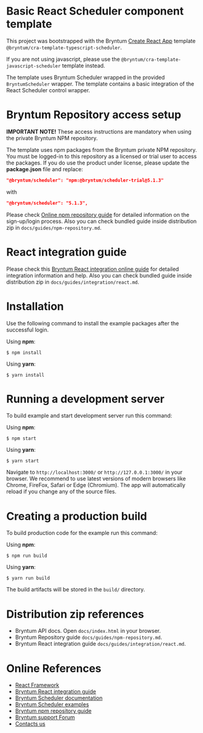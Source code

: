 # Basic React Scheduler component template

This project was bootstrapped with the Bryntum [Create React App](https://github.com/facebook/create-react-app) template
`@bryntum/cra-template-typescript-scheduler`.

If you are not using javascript, please use the `@bryntum/cra-template-javascript-scheduler` template instead.

The template uses Bryntum Scheduler wrapped in the provided `BryntumScheduler` wrapper.
The template contains a basic integration of the React Scheduler control wrapper.

# Bryntum Repository access setup

**IMPORTANT NOTE!** These access instructions are mandatory when using the private Bryntum NPM repository.

The template uses npm packages from the Bryntum private NPM repository. You must be logged-in to this repository as a
licensed or trial user to access the packages.
If you do use the product under license, please update the **package.json** file and replace:

```json
"@bryntum/scheduler": "npm:@bryntum/scheduler-trial@5.1.3"
```

with

```json
"@bryntum/scheduler": "5.1.3",
```

Please check [Online npm repository guide](https://bryntum.com/docs/scheduler/guide/Scheduler/npm-repository) for detailed information on the sign-up/login process. Also you can check bundled guide inside distribution zip in `docs/guides/npm-repository.md`.

# React integration guide

Please check this [Bryntum React integration online guide](https://bryntum.com/docs/scheduler/guide/Scheduler/integration/react) for
detailed integration information and help. Also you can check bundled guide inside distribution zip in `docs/guides/integration/react.md`.

# Installation

Use the following command to install the example packages after the successful login.

Using **npm**:

```shell
$ npm install
```

Using **yarn**:

```shell
$ yarn install
```

# Running a development server

To build example and start development server run this command:

Using **npm**:

```shell
$ npm start
```

Using **yarn**:

```shell
$ yarn start
```

Navigate to `http://localhost:3000/` or `http://127.0.0.1:3000/` in your browser. We recommend to use latest versions of modern browsers like Chrome, FireFox, Safari or Edge (Chromium). The app will automatically reload if you change any of the source files.

# Creating a production build

To build production code for the example run this command:

Using **npm**:

```shell
$ npm run build
```

Using **yarn**:

```shell
$ yarn run build
```

The build artifacts will be stored in the `build/` directory.

# Distribution zip references

* Bryntum API docs. Open `docs/index.html` in your browser.
* Bryntum Repository guide `docs/guides/npm-repository.md`.
* Bryntum React integration guide `docs/guides/integration/react.md`.

# Online References

* [React Framework](https://github.com/facebook/create-react-app)
* [Bryntum React integration guide](https://bryntum.com/docs/scheduler/guide/Scheduler/integration/react)
* [Bryntum Scheduler documentation](https://bryntum.com/docs/scheduler)
* [Bryntum Scheduler examples](https://bryntum.com/examples/scheduler)
* [Bryntum npm repository guide](https://bryntum.com/docs/scheduler/guide/Scheduler/npm-repository)
* [Bryntum support Forum](https://bryntum.com/forum)
* [Contacts us](https://bryntum.com/contact)
